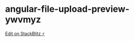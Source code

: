 # angular-file-upload-preview-ywvmyz

[Edit on StackBlitz ⚡️](https://stackblitz.com/edit/angular-file-upload-preview-ywvmyz)